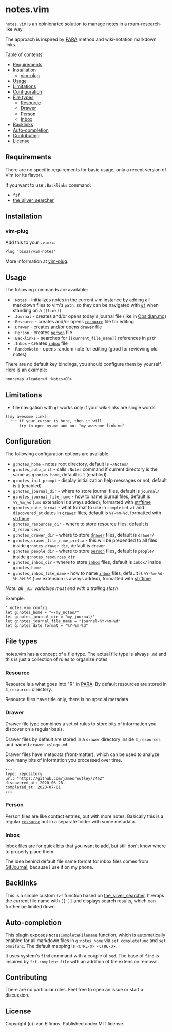 # notes.vim

`notes.vim` is an opinionated solution to manage notes in a roam-research-like way.

The approach is inspired by [PARA](https://fortelabs.co/blog/para/) method and wiki-notation markdown links.

Table of contents:

<!-- vim-markdown-toc GFM -->

* [Requirements](#requirements)
* [Installation](#installation)
  * [vim-plug](#vim-plug)
* [Usage](#usage)
* [Limitations](#limitations)
* [Configuration](#configuration)
* [File types](#file-types)
  * [Resource](#resource)
  * [Drawer](#drawer)
  * [Person](#person)
  * [Inbox](#inbox)
* [Backlinks](#backlinks)
* [Auto-completion](#auto-completion)
* [Contributing](#contributing)
* [License](#license)

<!-- vim-markdown-toc -->

## Requirements

There are no specific requirements for basic usage, only a recent version of Vim (or its flavor).

If you want to use `:Backlinks` command:

- [`fzf`](https://github.com/junegunn/fzf.vim)
- [the_silver_searcher](https://github.com/ggreer/the_silver_searcher/)

## Installation

### vim-plug

Add this to your `.vimrc`:

```vimscript
Plug 'biozz/vim-notes'
```

More information at [vim-plug](https://github.com/junegunn/vim-plug).

## Usage

The following commands are available:

- `:Notes` - initializes notes in the current vim instance by adding all markdown files to vim's `path`, so they can be navigated with [`gf`](https://vim.fandom.com/wiki/Open_file_under_cursor) when standing on a `[[link]]`
- `:Journal` - creates and/or opens today's journal file (like in [Obsidian.md](https://obsidian.md/))
- `:Resource` - creates and/or opens [`resource`](#resource) file for editing
- `:Drawer` - creates and/or opens [`drawer`](#drawer) file
- `:Person` - creates [`person`](#person) file
- `:Backlinks` - searches for `[[current_file_name]]` references in `path`
- `:Inbox` - creates [`inbox`](#inbox) file
- `:RandomNote` - opens random note for editing (good for reviewing old notes)

There are no default key bindings, you should configure them by yourself. Here is an example:

```vim
nnoremap <leader>N :Notes<CR>
```

## Limitations

- file navigation with `gf` works only if your wiki-links are single words

```
[[my awesome link]]
  └── if your cursor is here, then it will
      try to open my.md and not "my awesome link.md"
```

## Configuration

The following configuration options are available:

- `g:notes_home` - notes root directory, default is `~/Notes/`
- `g:notes_auto_init` - calls `:Notes` command if current directory is the same as `g:notes_home`, default is `1` (enabled)
- `g:notes_init_prompt` - display initialization help messages or not, default is `1` (enabled)
- `g:notes_journal_dir` - where to store journal files, default is `journal/`
- `g:notes_journal_file_name` - how to name journal files, default is `%Y_%m_%d` (`.md` extension is always added), formatted with [strftime](https://strftime.org/)
- `g:notes_date_format` - what format to use in `completed_at` and `discovered_at` dates in [`drawer`](#drawer) files, default is `%Y-%m-%d`, formatted with [strftime](https://strftime.org/)
- `g:notes_resources_dir` - where to store resource files, default is `3_resources/`
- `g:notes_drawer_dir` - where to store [`drawer`](#drawer) files, default is `drawer/`
- `g:notes_drawer_file_name_prefix` - this will be prepended to all files inside `g:notes_drawer_dir`, default is `drawer_`
- `g:notes_people_dir` - where to store [`person`](#person) files, default is `people/` inside `g:notes_resources_dir`
- `g:notes_inbox_dir` - where to store [`inbox`](#inbox) files, default is `inbox/` inside `g:notes_home`
- `g:notes_inbox_file_name` - how to name [`inbox`](#inbox) files, default is `%Y-%m-%d-%H-%M-%S` (`.md` extension is always added), formatted with [strftime](https://strftime.org/)

_Note: all `_dir` variables must end with a trailing slash_

Example:

```vimscript
" notes.vim config
let g:notes_home = "~/my_notes/"
let g:notes_journal_dir = "my_journal/"
let g:notes_journal_file_name = "journal-%Y-%m-%d"
let g:notes_date_format = "%Y-%m-%d"
```

## File types

notes.vim has a concept of a file type. The actual file type is always `.md` and this is just a collection of rules to organize notes.

### Resource

Resource is a what goes into "R" in [PARA](https://fortelabs.co/blog/para/). By default resources are stored in `3_resources` directory.

Resource files have title only, there is no special metadata

### Drawer

Drawer file type combines a set of rules to store bits of information you discover on a regular basis.

Drawer files by default are stored in a `drawer` directory inside `3_resources` and named `drawer_<slug>.md`.

Drawer files have metadata (front-matter), which can be used to analyze how many bits of information you processed over time.

```
---
type: repository
url: "https://github.com/jamesroutley/24a2"
discovered_at: 2020-06-28
completed_at: 2020-07-01
---
```

### Person

Person files are like contact entries, but with more notes. Basically this is a regular [`resource`](#resource) but in a separate folder with some metadata.

### Inbox

Inbox files are for quick bits that you want to add, but still don't know where to properly place them.

The idea behind default file name format for inbox files comes from [GitJournal](https://github.com/GitJournal/GitJournal), because I use it on my phone.

## Backlinks

This is a simple custom `fzf` function based on [the_silver_searcher](https://github.com/ggreer/the_silver_searcher/). It wraps the current file name with `[[ ]]` and displays search results, which can further be limited down.

## Auto-completion

This plugin exposes `NotesCompleteFilename` function, which is automatically enabled for all markdown files in `g:notes_home` via `set completefunc` and `set omnifunc`. The default mapping is `<CTRL-X> <CTRL-O>`.

It uses system's `find` command with a couple of `sed`. The base of `find` is inspired by `fzf-complete-file` with an addition of file extension removal.

## Contributing

There are no particular rules. Feel free to open an issue or start a discussion.

## License

Copyright (c) Ivan Elfimov. Published under MIT license.
